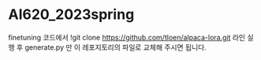 # AI620_2023spring

finetuning 코드에서 !git clone https://github.com/tloen/alpaca-lora.git 라인 실행 후 generate.py 만 이 레포지토리의 파일로 교체해 주시면 됩니다.
